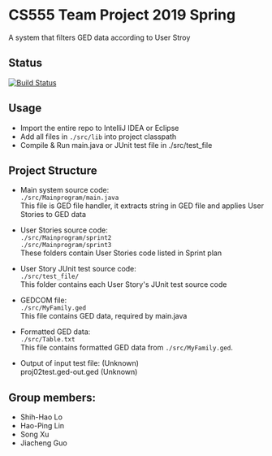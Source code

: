 # CS555 Team Project 2019 Spring

A system that filters GED data according to User Stroy

## Status

[![Build Status](https://travis-ci.org/Shih-Hao-Lo/cs555teamproj2019spring.svg?branch=master)](https://travis-ci.org/Shih-Hao-Lo/cs555teamproj2019spring)

## Usage

* Import the entire repo to IntelliJ IDEA or Eclipse
* Add all files in `./src/lib` into project classpath
* Compile & Run main.java or JUnit test file in ./src/test_file

## Project Structure

* Main system source code: <br>
  `./src/Mainprogram/main.java` <br>
  This file is GED file handler, it extracts string in GED file and applies User Stories to GED data <br>
* User Stories source code: <br>
  `./src/Mainprogram/sprint2` <br>
  `./src/Mainprogram/sprint3` <br>
  These folders contain User Stories code listed in Sprint plan<br>
* User Story JUnit test source code: <br>
  `./src/test_file/` <br>
  This folder contains each User Story's JUnit test source code <br>
* GEDCOM file:<br>
  `./src/MyFamily.ged` <br>
  This file contains GED data, required by main.java <br>
* Formatted GED data: <br>
  `./src/Table.txt` <br>
  This file contains formatted GED data from `./src/MyFamily.ged`. <br>
  
* Output of input test file: (Unknown) <br>
  proj02test.ged-out.ged  (Unknown) <br>

## Group members:
* Shih-Hao Lo
* Hao-Ping Lin
* Song Xu
* Jiacheng Guo
